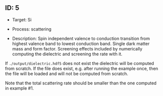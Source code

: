 ## ID: 5

- Target: Si

- Process: scattering

- Description: Spin independent valence to conduction transition from highest valence band to lowest conduction band. Single dark matter mass and form factor. Screening effects included by numerically computing the dielectric and screening the rate with it.

If `./output/dielectric.hdf5` does not exist the dielectric will be computed from scratch. If the file does exist, e.g. after running the example once, then the file will be loaded and will not be computed from scratch.

Note that the total scattering rate should be smaller than the one computed in example #1.
